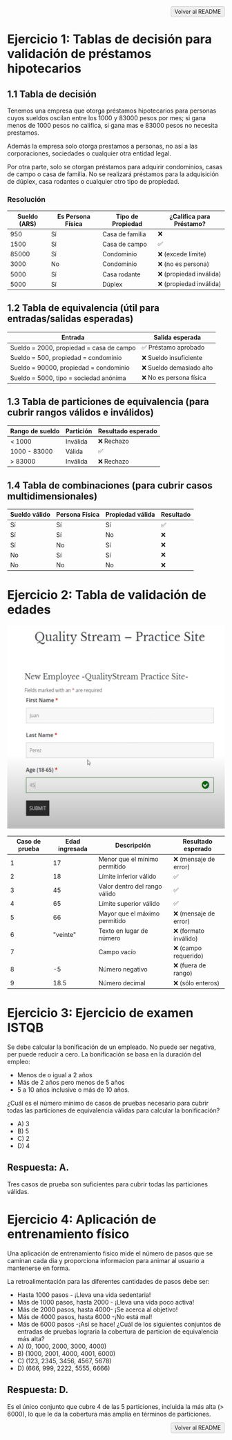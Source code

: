 <p align="right">
  <a href="./../README.md" style="text-decoration:none; background:#eee; border:1px solid #ccc; padding:4px 8px; border-radius:4px; font-size:90%;">Volver al README</a>
</p>

# Ejercicio 1: Tablas de decisión para validación de préstamos hipotecarios

## 1.1 Tabla de decisión

Tenemos una empresa que otorga préstamos hipotecarios para personas cuyos sueldos oscilan entre los 1000 y 83000 pesos por mes; si gana menos de 1000 pesos no califica, si gana mas e 83000 pesos no necesita prestamos.

Además la empresa solo otorga prestamos a personas, no así a las corporaciones, sociedades o cualquier otra entidad legal.

Por otra parte, solo se otorgan préstamos para adquirir condominios, casas de campo o casa de familia. No se realizará préstamos para la adquisición de dúplex, casa rodantes o cualquier otro tipo de propiedad.

### Resolución

| Sueldo (ARS) | Es Persona Física | Tipo de Propiedad      | ¿Califica para Préstamo? |
|--------------|-------------------|-------------------------|-------------------------|
| 950          | Sí                | Casa de familia         | ❌                      |
| 1500         | Sí                | Casa de campo           | ✅                      |
| 85000        | Sí                | Condominio              | ❌ (excede límite)      |
| 3000         | No                | Condominio              | ❌ (no es persona)      |
| 5000         | Sí                | Casa rodante            | ❌ (propiedad inválida) |
| 5000         | Sí                | Dúplex                  | ❌ (propiedad inválida) |

## 1.2 Tabla de equivalencia (útil para entradas/salidas esperadas)

| Entrada                                  | Salida esperada          |
|------------------------------------------|--------------------------|
| Sueldo = 2000, propiedad = casa de campo | ✅ Préstamo aprobado     |
| Sueldo = 500, propiedad = condominio     | ❌ Sueldo insuficiente   |
| Sueldo = 90000, propiedad = condominio   | ❌ Sueldo demasiado alto |
| Sueldo = 5000, tipo = sociedad anónima   | ❌ No es persona física  |

## 1.3 Tabla de particiones de equivalencia (para cubrir rangos válidos e inválidos)

| Rango de sueldo | Partición        | Resultado esperado        |
|------------------|------------------|--------------------------|
| < 1000           | Inválida         | ❌ Rechazo               |
| 1000 - 83000     | Válida           | ✅                       |
| > 83000          | Inválida         | ❌ Rechazo               |

## 1.4 Tabla de combinaciones (para cubrir casos multidimensionales)

| Sueldo válido | Persona Física | Propiedad válida | Resultado |
|---------------|----------------|------------------|-----------|
| Sí            | Sí             | Sí               | ✅        |
| Sí            | Sí             | No               | ❌        |
| Sí            | No             | Sí               | ❌        |
| No            | Sí             | Sí               | ❌        |
| No            | No             | No               | ❌        |

# Ejercicio 2: Tabla de validación de edades

![Formulario](./formulario.png)

| Caso de prueba | Edad ingresada | Descripción                          | Resultado esperado     |
|----------------|----------------|--------------------------------------|------------------------|
| 1              | 17             | Menor que el mínimo permitido        | ❌  (mensaje de error) |
| 2              | 18             | Límite inferior válido               | ✅                     |
| 3              | 45             | Valor dentro del rango válido        | ✅                     |
| 4              | 65             | Límite superior válido               | ✅ 		              |
| 5              | 66             | Mayor que el máximo permitido        | ❌  (mensaje de error) |
| 6              | "veinte"       | Texto en lugar de número             | ❌  (formato inválido) |
| 7              |                | Campo vacío                          | ❌  (campo requerido)  |
| 8              | -5             | Número negativo                      | ❌  (fuera de rango)   |
| 9              | 18.5           | Número decimal                       | ❌  (sólo enteros)     |

# Ejercicio 3: Ejercicio de examen ISTQB

Se debe calcular la bonificación de un empleado. No puede ser negativa, per puede reducir a cero. La bonificación se basa en la duración del empleo:
- Menos de o igual a 2 años
- Más de 2 años pero menos de 5 años
- 5 a 10 años inclusive o más de 10 años.
  
¿Cuál es el número mínimo de casos de pruebas necesario para cubrir todas las particiones de equivalencia válidas para calcular la bonificación?
- A) 3
- B) 5
- C) 2
- D) 4

## Respuesta: A.

Tres casos de prueba son suficientes para cubrir todas las particiones válidas.

# Ejercicio 4: Aplicación de entrenamiento físico

Una aplicación de entrenamiento fisico mide el número de pasos que se caminan cada dia y proporciona informacion para animar al usuario a mantenerse en forma.

La retroalimentación para las diferentes cantidades de pasos debe ser:

- Hasta 1000 pasos - ¡Lleva una vida sedentaria!
- Más de 1000 pasos, hasta 2000 - ¡Lleva una vida poco activa!
- Más de 2000 pasos, hasta 4000- ¡Se acerca al objetivo!
- Más de 4000 pasos, hasta 6000 -¡No está mal!
- Más de 6000 pasos -¡Así se hace!
¿Cuál de los siguientes conjuntos de entradas de pruebas lograria la cobertura de particion de equivalencia más alta?
- A)  (0,  1000,  2000,  3000,  4000)
- B)  (1000,  2001,  4000,  4001,  6000)
- C)  (123,  2345,  3456,  4567,  5678)
- D)  (666,  999,  2222,  5555,  6666)

## Respuesta: D.

Es el único conjunto que cubre 4 de las 5 particiones, incluida la más alta (> 6000), lo que le da la cobertura más amplia en términos de particiones.

<p align="right">
  <a href="./../README.md" style="text-decoration:none; background:#eee; border:1px solid #ccc; padding:4px 8px; border-radius:4px; font-size:90%;">Volver al README</a>
</p>

